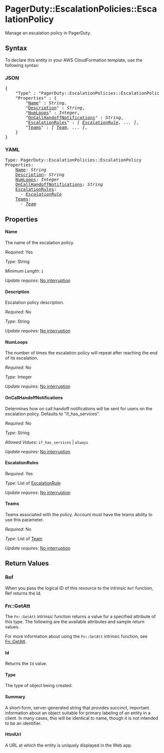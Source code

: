 # PagerDuty::EscalationPolicies::EscalationPolicy

Manage an escalation policy in PagerDuty.

## Syntax

To declare this entity in your AWS CloudFormation template, use the following syntax:

### JSON

<pre>
{
    "Type" : "PagerDuty::EscalationPolicies::EscalationPolicy",
    "Properties" : {
        "<a href="#name" title="Name">Name</a>" : <i>String</i>,
        "<a href="#description" title="Description">Description</a>" : <i>String</i>,
        "<a href="#numloops" title="NumLoops">NumLoops</a>" : <i>Integer</i>,
        "<a href="#oncallhandoffnotifications" title="OnCallHandoffNotifications">OnCallHandoffNotifications</a>" : <i>String</i>,
        "<a href="#escalationrules" title="EscalationRules">EscalationRules</a>" : <i>[ <a href="escalationrule.md">EscalationRule</a>, ... ]</i>,
        "<a href="#teams" title="Teams">Teams</a>" : <i>[ <a href="team.md">Team</a>, ... ]</i>,
    }
}
</pre>

### YAML

<pre>
Type: PagerDuty::EscalationPolicies::EscalationPolicy
Properties:
    <a href="#name" title="Name">Name</a>: <i>String</i>
    <a href="#description" title="Description">Description</a>: <i>String</i>
    <a href="#numloops" title="NumLoops">NumLoops</a>: <i>Integer</i>
    <a href="#oncallhandoffnotifications" title="OnCallHandoffNotifications">OnCallHandoffNotifications</a>: <i>String</i>
    <a href="#escalationrules" title="EscalationRules">EscalationRules</a>: <i>
      - <a href="escalationrule.md">EscalationRule</a></i>
    <a href="#teams" title="Teams">Teams</a>: <i>
      - <a href="team.md">Team</a></i>
</pre>

## Properties

#### Name

The name of the escalation policy.

_Required_: Yes

_Type_: String

_Minimum Length_: <code>1</code>

_Update requires_: [No interruption](https://docs.aws.amazon.com/AWSCloudFormation/latest/UserGuide/using-cfn-updating-stacks-update-behaviors.html#update-no-interrupt)

#### Description

Escalation policy description.

_Required_: No

_Type_: String

_Update requires_: [No interruption](https://docs.aws.amazon.com/AWSCloudFormation/latest/UserGuide/using-cfn-updating-stacks-update-behaviors.html#update-no-interrupt)

#### NumLoops

The number of times the escalation policy will repeat after reaching the end of its escalation.

_Required_: No

_Type_: Integer

_Update requires_: [No interruption](https://docs.aws.amazon.com/AWSCloudFormation/latest/UserGuide/using-cfn-updating-stacks-update-behaviors.html#update-no-interrupt)

#### OnCallHandoffNotifications

Determines how on call handoff notifications will be sent for users on the escalation policy. Defaults to "if_has_services".

_Required_: No

_Type_: String

_Allowed Values_: <code>if_has_services</code> | <code>always</code>

_Update requires_: [No interruption](https://docs.aws.amazon.com/AWSCloudFormation/latest/UserGuide/using-cfn-updating-stacks-update-behaviors.html#update-no-interrupt)

#### EscalationRules

_Required_: Yes

_Type_: List of <a href="escalationrule.md">EscalationRule</a>

_Update requires_: [No interruption](https://docs.aws.amazon.com/AWSCloudFormation/latest/UserGuide/using-cfn-updating-stacks-update-behaviors.html#update-no-interrupt)

#### Teams

Teams associated with the policy. Account must have the teams ability to use this parameter.

_Required_: No

_Type_: List of <a href="team.md">Team</a>

_Update requires_: [No interruption](https://docs.aws.amazon.com/AWSCloudFormation/latest/UserGuide/using-cfn-updating-stacks-update-behaviors.html#update-no-interrupt)

## Return Values

### Ref

When you pass the logical ID of this resource to the intrinsic `Ref` function, Ref returns the Id.

### Fn::GetAtt

The `Fn::GetAtt` intrinsic function returns a value for a specified attribute of this type. The following are the available attributes and sample return values.

For more information about using the `Fn::GetAtt` intrinsic function, see [Fn::GetAtt](https://docs.aws.amazon.com/AWSCloudFormation/latest/UserGuide/intrinsic-function-reference-getatt.html).

#### Id

Returns the <code>Id</code> value.

#### Type

The type of object being created.

#### Summary

A short-form, server-generated string that provides succinct, important information about an object suitable for primary labeling of an entity in a client. In many cases, this will be identical to name, though it is not intended to be an identifier.

#### HtmlUrl

A URL at which the entity is uniquely displayed in the Web app.

